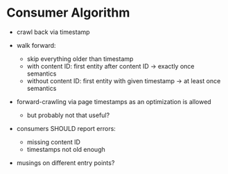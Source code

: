 # Consumer Algorithm
- crawl back via timestamp
- walk forward:
  - skip everything older than timestamp
  - with content ID: first entity after content ID -> exactly once semantics
  - without content ID: first entity with given timestamp -> at least once semantics
- forward-crawling via page timestamps as an optimization is allowed
  - but probably not that useful?

- consumers SHOULD report errors:
  - missing content ID
  - timestamps not old enough

- musings on different entry points?
